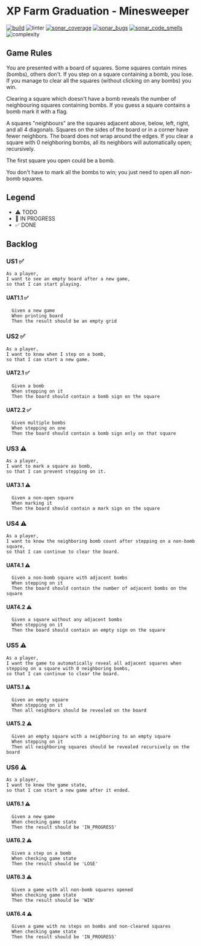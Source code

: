 # XP Farm Graduation - Minesweeper

[![build](https://github.com/fanatixan-xpfarm/yellow-graduation/actions/workflows/ci.yml/badge.svg)](https://github.com/fanatixan-xpfarm/yellow-graduation/actions/workflows/ci.yml)
![linter](https://img.shields.io/endpoint?url=https://gist.githubusercontent.com/fanatixan/c5ba284f879ad720d7282c71ff5af767/raw/linter.json)
[![sonar_coverage](https://sonarcloud.io/api/project_badges/measure?project=fanatixan-xpfarm_yellow-graduation&metric=coverage)](https://sonarcloud.io/dashboard?id=fanatixan-xpfarm_yellow-graduation)
[![sonar_bugs](https://sonarcloud.io/api/project_badges/measure?project=fanatixan-xpfarm_yellow-graduation&metric=bugs)](https://sonarcloud.io/dashboard?id=fanatixan-xpfarm_yellow-graduation)
[![sonar_code_smells](https://sonarcloud.io/api/project_badges/measure?project=fanatixan-xpfarm_yellow-graduation&metric=code_smells)](https://sonarcloud.io/dashboard?id=fanatixan-xpfarm_yellow-graduation)
![complexity](https://img.shields.io/endpoint?url=https://gist.githubusercontent.com/fanatixan/c5ba284f879ad720d7282c71ff5af767/raw/complexity.json)

## Game Rules

You are presented with a board of squares. Some squares contain mines (bombs), others don't. If you step
on a square containing a bomb, you lose. If you manage to clear all the squares (without clicking on any
bombs) you win.

Clearing a square which doesn't have a bomb reveals the number of neighbouring squares containing bombs.
If you guess a square contains a bomb mark it with a flag.

A squares "neighbours" are the squares adjacent above, below, left, right, and all 4 diagonals. Squares on the
sides of the board or in a corner have fewer neighbors. The board does not wrap around the edges. If you
clear a square with 0 neighboring bombs, all its neighbors will automatically open; recursively.

The first square you open could be a bomb.

You don't have to mark all the bombs to win; you just need to open all non-bomb squares.

## Legend

- ⚠ TODO
- 🚧 IN PROGRESS
- ✅ DONE

## Backlog

### US1 ✅

```
As a player,
I want to see an empty board after a new game,
so that I can start playing.
```

#### UAT1.1 ✅

```
  Given a new game
  When printing board
  Then the result should be an empty grid
```

### US2 ✅

```
As a player,
I want to know when I step on a bomb,
so that I can start a new game.
```

#### UAT2.1 ✅

```
  Given a bomb
  When stepping on it
  Then the board should contain a bomb sign on the square
```

#### UAT2.2 ✅

```
  Given multiple bombs
  When stepping on one
  Then the board should contain a bomb sign only on that square
```

### US3 ⚠

```
As a player,
I want to mark a square as bomb,
so that I can prevent stepping on it.
```

#### UAT3.1 ⚠

```
  Given a non-open square
  When marking it
  Then the board should contain a mark sign on the square
```

### US4 ⚠

```
As a player,
I want to know the neighboring bomb count after stepping on a non-bomb square,
so that I can continue to clear the board.
```

#### UAT4.1 ⚠

```
  Given a non-bomb square with adjacent bombs
  When stepping on it
  Then the board should contain the number of adjacent bombs on the square
```

#### UAT4.2 ⚠

```
  Given a square without any adjacent bombs
  When stepping on it
  Then the board should contain an empty sign on the square
```

### US5 ⚠

```
As a player,
I want the game to automatically reveal all adjacent squares when stepping on a square with 0 neighboring bombs,
so that I can continue to clear the board.
```

#### UAT5.1 ⚠

```
  Given an empty square
  When stepping on it
  Then all neighbors should be revealed on the board
```

#### UAT5.2 ⚠

```
  Given an empty square with a neighboring to an empty square
  When stepping on it
  Then all neighboring squares should be revealed recursively on the board
```

### US6 ⚠

```
As a player,
I want to know the game state,
so that I can start a new game after it ended.
```

#### UAT6.1 ⚠

```
  Given a new game
  When checking game state
  Then the result should be 'IN_PROGRESS'
```

#### UAT6.2 ⚠

```
  Given a step on a bomb
  When checking game state
  Then the result should be 'LOSE'
```

#### UAT6.3 ⚠

```
  Given a game with all non-bomb squares opened
  When checking game state
  Then the result should be 'WIN'
```

#### UAT6.4 ⚠

```
  Given a game with no steps on bombs and non-cleared squares
  When checking game state
  Then the result should be 'IN_PROGRESS'
```

